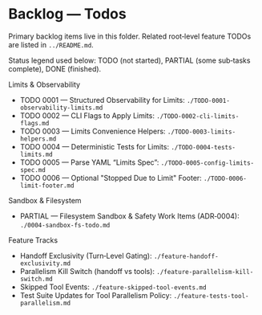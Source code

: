 # Backlog — Todos

Primary backlog items live in this folder. Related root‑level feature TODOs are listed in `../README.md`.

Status legend used below: TODO (not started), PARTIAL (some sub‑tasks complete), DONE (finished).

Limits & Observability
- TODO 0001 — Structured Observability for Limits: `./TODO-0001-observability-limits.md`
- TODO 0002 — CLI Flags to Apply Limits: `./TODO-0002-cli-limits-flags.md`
- TODO 0003 — Limits Convenience Helpers: `./TODO-0003-limits-helpers.md`
- TODO 0004 — Deterministic Tests for Limits: `./TODO-0004-tests-limits.md`
- TODO 0005 — Parse YAML “Limits Spec”: `./TODO-0005-config-limits-spec.md`
- TODO 0006 — Optional "Stopped Due to Limit" Footer: `./TODO-0006-limit-footer.md`

Sandbox & Filesystem
- PARTIAL — Filesystem Sandbox & Safety Work Items (ADR‑0004): `./0004-sandbox-fs-todo.md`

Feature Tracks
- Handoff Exclusivity (Turn‑Level Gating): `./feature-handoff-exclusivity.md`
- Parallelism Kill Switch (handoff vs tools): `./feature-parallelism-kill-switch.md`
- Skipped Tool Events: `./feature-skipped-tool-events.md`
- Test Suite Updates for Tool Parallelism Policy: `./feature-tests-tool-parallelism.md`
